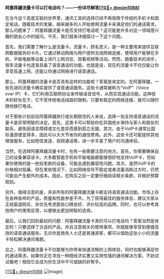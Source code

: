 **阿塞拜疆流量卡可以打电话吗？——一份详尽解答[[TG💪+ @esim1088](https://t.me/s/esim1088)]**

在当今这个高度互联的世界里，通讯工具的选择已经不再局限于传统的手机卡和固定电话。随着技术的发展，越来越多的人开始使用流量卡来满足他们的通话需求。那么问题来了：阿塞拜疆流量卡是否支持打电话呢？这可能是许多对这一领域感兴趣的朋友心中的疑问。今天，我们就来详细探讨一下这个问题。

首先，我们需要了解什么是流量卡。流量卡，顾名思义，是一种主要用来提供互联网数据服务的卡片。它通过移动网络为用户提供无线网络连接，使得用户能够在手机、平板电脑等设备上进行上网浏览、观看视频等活动。然而，随着技术的进步，很多流量卡也逐渐具备了语音通话的功能。也就是说，现在的流量卡不仅仅能让你享受高速上网，还能让你通过网络进行语音通话。

那么，阿塞拜疆的流量卡是否具有这样的功能呢？答案是肯定的。在阿塞拜疆，一些先进的流量卡确实提供了语音通话服务。这些卡通常被称为“VoIP”（Voice over IP）卡，它们利用互联网协议来传输语音信号，从而实现通话功能。这种技术的好处在于，它不受传统电话线路的限制，只要有稳定的网络连接，就可以随时随地拨打电话。

对于那些计划前往阿塞拜疆旅行或长期居住的人来说，选择一张支持语音通话的流量卡是非常明智的决定。首先，这类卡可以帮助你在异国他乡保持与家人和朋友的联系，避免因语言障碍或文化差异而感到孤立无援。其次，由于VoIP卡通常比国际漫游便宜得多，因此可以大大节省你的通信费用。此外，这些卡还可能提供其他增值服务，比如短信发送、视频通话等，进一步丰富了用户的沟通体验。

当然，在选择阿塞拜疆流量卡时，也有一些需要注意的地方。首先，你需要确保自己的设备兼容该卡。大多数智能手机和平板电脑都能够很好地支持VoIP卡，但如果你使用的是一些较老款的设备，可能会遇到兼容性问题。其次，虽然VoIP卡的价格相对低廉，但在某些情况下，比如网络信号不稳定或者流量消耗过大时，仍然可能会产生额外的成本。因此，在购买之前一定要仔细阅读相关条款，并做好预算规划。

另外，值得注意的是，并非所有的阿塞拜疆流量卡都支持语音通话功能。市场上存在各种各样的产品，质量和性能参差不齐。为了获得最佳的服务体验，建议大家从正规渠道购买，并优先考虑那些口碑良好、评价较高的品牌。同时，也可以参考其他用户的使用反馈，以便做出更加明智的选择。

最后，让我们回到最初的问题：阿塞拜疆流量卡真的可以打电话吗？答案当然是肯定的！只要选择了合适的产品，并且注意相关的使用事项，你就能够享受到便捷高效的语音通话服务。无论你是商务人士还是普通游客，都可以借助这张小小的流量卡轻松解决通讯难题。

总之，阿塞拜疆流量卡不仅能够为你带来快速流畅的上网体验，同时也能够满足你的通话需求。如果你正在寻找一种既经济实惠又实用性强的通讯解决方案，不妨试试看吧！相信它会成为你生活中不可或缺的好帮手。

[[TG💪+ @esim1088](https://t.me/s/esim1088) ![Image](https://i.postimg.cc/4NQfJmqS/Snipaste-2025-05-13-00-14-12.png)]